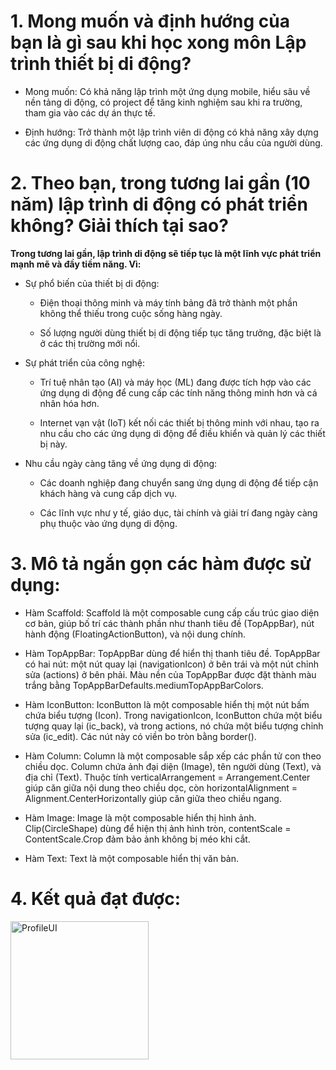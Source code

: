 # 1. Mong muốn và định hướng của bạn là gì sau khi học xong môn Lập trình thiết bị di động?
- Mong muốn: Có khả năng lập trình một ứng dụng mobile, hiểu sâu về nền tảng di động, có project để tăng kinh nghiệm sau khi ra trường, tham gia vào các dự án thực tế.
  
- Định hướng: Trở thành một lập trình viên di động có khả năng xây dựng các ứng dụng di động chất lượng cao, đáp úng nhu cầu của người dùng.

# 2. Theo bạn, trong tương lai gần (10 năm) lập trình di động có phát triển không? Giải thích tại sao?
**Trong tương lai gần, lập trình di động sẽ tiếp tục là một lĩnh vực phát triển mạnh mẽ và đầy tiềm năng. Vì:**
- Sự phổ biến của thiết bị di động:
	+ Điện thoại thông minh và máy tính bảng đã trở thành một phần không thể thiếu trong cuộc sống hàng ngày.

	+ Số lượng người dùng thiết bị di động tiếp tục tăng trưởng, đặc biệt là ở các thị trường mới nổi.

- Sự phát triển của công nghệ:
	+ Trí tuệ nhân tạo (AI) và máy học (ML) đang được tích hợp vào các ứng dụng di động để cung cấp các tính năng thông minh hơn và cá nhân hóa hơn.

	+ Internet vạn vật (IoT) kết nối các thiết bị thông minh với nhau, tạo ra nhu cầu cho các ứng dụng di động để điều khiển và quản lý các thiết bị này.

- Nhu cầu ngày càng tăng về ứng dụng di động:
	+ Các doanh nghiệp đang chuyển sang ứng dụng di động để tiếp cận khách hàng và cung cấp dịch vụ.

	+ Các lĩnh vực như y tế, giáo dục, tài chính và giải trí đang ngày càng phụ thuộc vào ứng dụng di động.

# 3. Mô tả ngắn gọn các hàm được sử dụng:
- Hàm Scaffold: Scaffold là một composable cung cấp cấu trúc giao diện cơ bản, giúp bố trí các thành phần như thanh tiêu đề (TopAppBar), nút hành động (FloatingActionButton), và nội dung chính.
  
- Hàm TopAppBar: TopAppBar dùng để hiển thị thanh tiêu đề. TopAppBar có hai nút: một nút quay lại (navigationIcon) ở bên trái và một nút chỉnh sửa (actions) ở bên phải. Màu nền của TopAppBar được đặt thành màu trắng bằng TopAppBarDefaults.mediumTopAppBarColors.
  
- Hàm IconButton: IconButton là một composable hiển thị một nút bấm chứa biểu tượng (Icon). Trong navigationIcon, IconButton chứa một biểu tượng quay lại (ic_back), và trong actions, nó chứa một biểu tượng chỉnh sửa (ic_edit). Các nút này có viền bo tròn bằng border().
  
- Hàm Column: Column là một composable sắp xếp các phần tử con theo chiều dọc. Column chứa ảnh đại diện (Image), tên người dùng (Text), và địa chỉ (Text). Thuộc tính verticalArrangement = Arrangement.Center giúp căn giữa nội dung theo chiều dọc, còn horizontalAlignment = Alignment.CenterHorizontally giúp căn giữa theo chiều ngang.
  
- Hàm Image: Image là một composable hiển thị hình ảnh. Clip(CircleShape) dùng để hiện thị ảnh hình tròn, contentScale = ContentScale.Crop đảm bảo ảnh không bị méo khi cắt.
  
- Hàm Text: Text là một composable hiển thị văn bản.

# 4. Kết quả đạt được:
<img width="221" alt="ProfileUI" src="https://github.com/user-attachments/assets/f756428d-62c8-4506-8008-c2f7fbbf9e18" />
